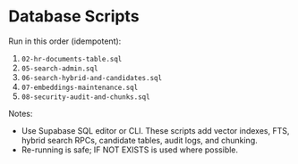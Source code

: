 # Database Scripts

Run in this order (idempotent):

1. `02-hr-documents-table.sql`
2. `05-search-admin.sql`
3. `06-search-hybrid-and-candidates.sql`
4. `07-embeddings-maintenance.sql`
5. `08-security-audit-and-chunks.sql`

Notes:
- Use Supabase SQL editor or CLI. These scripts add vector indexes, FTS, hybrid search RPCs, candidate tables, audit logs, and chunking.
- Re-running is safe; IF NOT EXISTS is used where possible.

